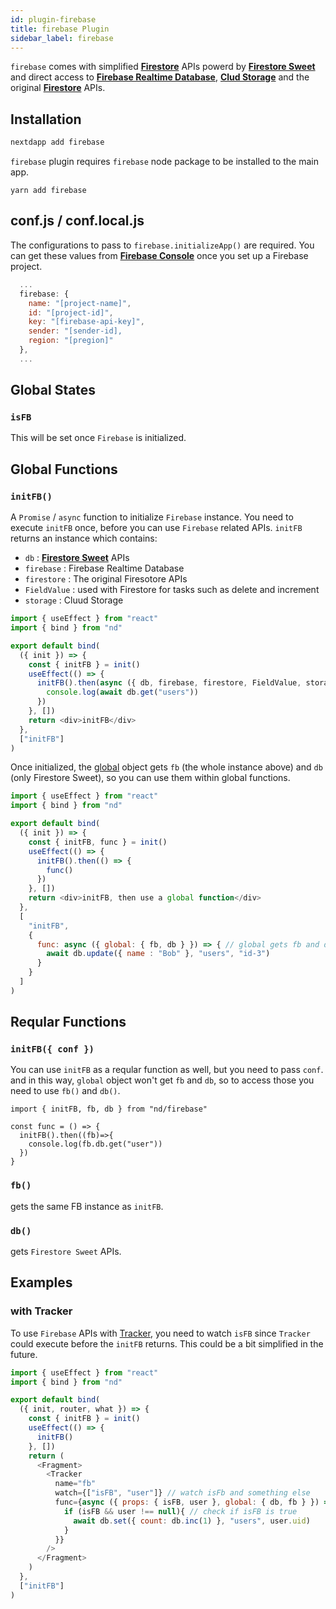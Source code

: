 ```yaml
---
id: plugin-firebase
title: firebase Plugin
sidebar_label: firebase
---
```


`firebase` comes with simplified [**Firestore**](https://firebase.google.com/docs/firestore) APIs powerd by [**Firestore Sweet**](https://warashibe.github.io/firestore-sweet/) and direct access to [**Firebase Realtime Database**](https://firebase.google.com/docs/database), [**Clud Storage**](https://cloud.google.com/storage) and the original [**Firestore**](https://firebase.google.com/docs/firestore) APIs.

## Installation

```javascript
nextdapp add firebase
```


`firebase` plugin requires `firebase` node package to be installed to the main app.

```
yarn add firebase
```
## conf.js / conf.local.js

The configurations to pass to `firebase.initializeApp()` are required. You can get these values from [**Firebase Console**](https://console.firebase.google.com) once you set up a Firebase project.

```javascript
  ...
  firebase: {
    name: "[project-name]",
    id: "[project-id]",
    key: "[firebase-api-key]",
    sender: "[sender-id],
    region: "[pregion]"
  },
  ...

```

## Global States

### `isFB`

This will be set once `Firebase` is initialized.

## Global Functions

### `initFB()`

A `Promise` / `async` function to initialize `Firebase` instance. You need to execute `initFB` once, before you can use `Firebase` related APIs. `initFB` returns an instance which contains:

* `db` : [**Firestore Sweet**](https://warashibe.github.io/firestore-sweet/docs/api-get) APIs
* `firebase` : Firebase Realtime Database
* `firestore` : The original Firesotore APIs
* `FieldValue` : used with Firestore for tasks such as delete and increment
* `storage` : Cluud Storage

```javascript
import { useEffect } from "react"
import { bind } from "nd"

export default bind(
  ({ init }) => {
    const { initFB } = init()
    useEffect(() => {
      initFB().then(async ({ db, firebase, firestore, FieldValue, storage }) => {
        console.log(await db.get("users"))
      })
    }, [])
    return <div>initFB</div>
  },
  ["initFB"]
)

```

Once initialized, the [global](/next-dapp/docs/global) object gets `fb` (the whole instance above) and `db` (only Firestore Sweet), so you can use them within global functions.

```javascript
import { useEffect } from "react"
import { bind } from "nd"

export default bind(
  ({ init }) => {
    const { initFB, func } = init()
    useEffect(() => {
      initFB().then(() => {
        func()
      })
    }, [])
    return <div>initFB, then use a global function</div>
  },
  [
    "initFB",
    {
      func: async ({ global: { fb, db } }) => { // global gets fb and db
        await db.update({ name : "Bob" }, "users", "id-3")
      }
    }
  ]
)
```

## Reqular Functions

### `initFB({ conf })`

You can use `initFB` as a reqular function as well, but you need to pass `conf`. and in this way, `global` object won't get `fb` and `db`, so to access those you need to use `fb()` and `db()`.

```
import { initFB, fb, db } from "nd/firebase"

const func = () => {
  initFB().then((fb)=>{
    console.log(fb.db.get("user"))
  })
}
```
### `fb()`

gets the same FB instance as `initFB`.

### `db()`

gets `Firestore Sweet` APIs.

## Examples

### with Tracker

To use `Firebase` APIs with [Tracker](/next-dapp/docs/tracker), you need to watch `isFB` since `Tracker` could execute before the `initFB` returns. This could be a bit simplified in the future.

```javascript
import { useEffect } from "react"
import { bind } from "nd"

export default bind(
  ({ init, router, what }) => {
    const { initFB } = init()
    useEffect(() => {
      initFB()
    }, [])
    return (
      <Fragment>
        <Tracker
          name="fb"
          watch={["isFB", "user"]} // watch isFb and something else		  
          func={async ({ props: { isFB, user }, global: { db, fb } }) => {
            if (isFB && user !== null){ // check if isFB is true
              await db.set({ count: db.inc(1) }, "users", user.uid)
			}
          }}
        />
      </Fragment>
    )
  },
  ["initFB"]
)
```

